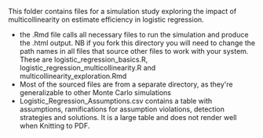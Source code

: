 This folder contains files for a simulation study exploring the impact of multicollinearity on estimate efficiency in logistic regression. 
- the .Rmd file calls all necessary files to run the simulation and produce the .html output. NB if you fork this directory you will need to change the path names in all files that source other files to work with your system. These are logistic_regression_basics.R, logistic_regression_multicollinearity.R and multicollinearity_exploration.Rmd
- Most of the sourced files are from a separate directory, as they're generalizable to other Monte Carlo simulations 
- Logistic_Regression_Assumptions.csv contains a table with assumptions, ramifications for assumption violations, detection strategies and solutions. It is a large table and does not render well when Knitting to PDF. 